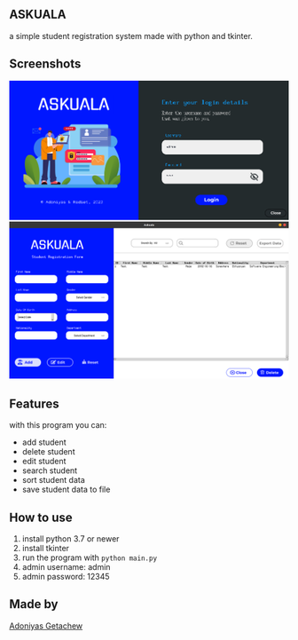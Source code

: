 ## ASKUALA

a simple student registration system made with python and tkinter.

## Screenshots

![](assets/login_screenshot.png)
![](assets/main_screenshot.png)

## Features

with this program you can:

- add student
- delete student
- edit student
- search student
- sort student data
- save student data to file

## How to use

1. install python 3.7 or newer
2. install tkinter
3. run the program with `python main.py`
4. admin username: admin
5. admin password: 12345

## Made by

[Adoniyas Getachew](https://github.com/Adoniyas7/)
